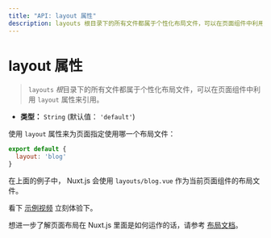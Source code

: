 ```yaml
---
title: "API: layout 属性"
description: layouts 根目录下的所有文件都属于个性化布局文件，可以在页面组件中利用 layout 属性来引用。
---
```


# layout 属性

> `layouts` *根*目录下的所有文件都属于个性化布局文件，可以在页面组件中利用 `layout` 属性来引用。

- **类型：** `String` (默认值： `'default'`)

使用 `layout` 属性来为页面指定使用哪一个布局文件：

```js
export default {
  layout: 'blog'
}
```

在上面的例子中， Nuxt.js 会使用 `layouts/blog.vue` 作为当前页面组件的布局文件。

看下 [示例视频](https://www.youtube.com/watch?v=YOKnSTp7d38) 立刻体验下。

想进一步了解页面布局在 Nuxt.js 里面是如何运作的话，请参考 [布局文档](/guide/views#布局)。
